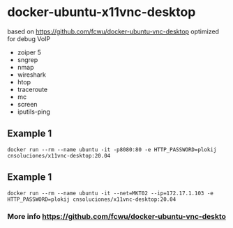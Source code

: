 # docker-ubuntu-x11vnc-desktop


based on https://github.com/fcwu/docker-ubuntu-vnc-desktop optimized for debug VoIP


* zoiper 5
* sngrep
* nmap
* wireshark
* htop
* traceroute
* mc
* screen
* iputils-ping

## Example 1
```
docker run --rm --name ubuntu -it -p8080:80 -e HTTP_PASSWORD=plokij cnsoluciones/x11vnc-desktop:20.04
```

## Example 1
```
docker run --rm --name ubuntu -it --net=MKT02 --ip=172.17.1.103 -e HTTP_PASSWORD=plokij cnsoluciones/x11vnc-desktop:20.04
```
### More info https://github.com/fcwu/docker-ubuntu-vnc-deskto
